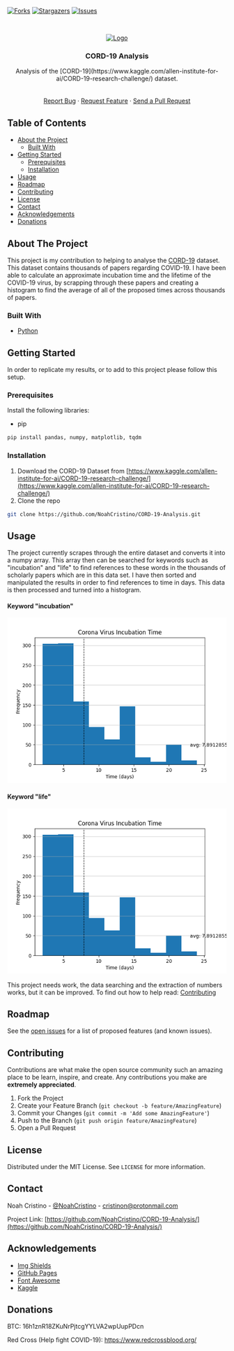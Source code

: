[![Forks][forks-shield]][forks-url]
[![Stargazers][stars-shield]][stars-url]
[![Issues][issues-shield]][issues-url]



<!-- PROJECT LOGO -->
<br />
<p align="center">
  <a href="https://github.com/NoahCristino/CORD-19-Analysis/">
    <img src="./logo.png" alt="Logo" width="80" height="80">
  </a>

  <h3 align="center">CORD-19 Analysis</h3>

  <p align="center">
    Analysis of the [CORD-19](https://www.kaggle.com/allen-institute-for-ai/CORD-19-research-challenge/) dataset.
    <br />
    <!--<a href="https://github.com/NoahCristino/CORD-19-Analysis/"><strong>Explore the docs »</strong></a>-->
    <br />
    <br />
    <a href="https://github.com/NoahCristino/CORD-19-Analysis/issues">Report Bug</a>
    ·
    <a href="https://github.com/NoahCristino/CORD-19-Analysis/issues">Request Feature</a>
    ·
    <a href="https://github.com/NoahCristino/CORD-19-Analysis/pulls">Send a Pull Request</a>
  </p>
</p>



<!-- TABLE OF CONTENTS -->
## Table of Contents

* [About the Project](#about-the-project)
  * [Built With](#built-with)
* [Getting Started](#getting-started)
  * [Prerequisites](#prerequisites)
  * [Installation](#installation)
* [Usage](#usage)
* [Roadmap](#roadmap)
* [Contributing](#contributing)
* [License](#license)
* [Contact](#contact)
* [Acknowledgements](#acknowledgements)
* [Donations](#donations)



<!-- ABOUT THE PROJECT -->
## About The Project

This project is my contribution to helping to analyse the [CORD-19](https://www.kaggle.com/allen-institute-for-ai/CORD-19-research-challenge/) dataset. This dataset contains thousands of papers regarding COVID-19. I have been able to calculate an approximate incubation time and the lifetime of the COVID-19 virus, by scrapping through these papers and creating a histogram to find the average of all of the proposed times across thousands of papers.

### Built With
* [Python](https://www.python.org/)



<!-- GETTING STARTED -->
## Getting Started

In order to replicate my results, or to add to this project please follow this setup.

### Prerequisites

Install the following libraries:
* pip
```sh
pip install pandas, numpy, matplotlib, tqdm
```

### Installation

1. Download the CORD-19 Dataset from [https://www.kaggle.com/allen-institute-for-ai/CORD-19-research-challenge/](https://www.kaggle.com/allen-institute-for-ai/CORD-19-research-challenge/)
2. Clone the repo
```sh
git clone https://github.com/NoahCristino/CORD-19-Analysis.git
```

<!-- USAGE EXAMPLES -->
## Usage

The project currently scrapes through the entire dataset and converts it into a numpy array. This array then can be searched for keywords such as "incubation" and "life" to find references to these words in the thousands of scholarly papers which are in this data set. I have then sorted and manipulated the results in order to find references to time in days. This data is then processed and turned into a histogram.

#### Keyword "incubation"

![Incubation Histogram](/results/Figure_1.png)

#### Keyword "life"

![Virus Lifetime Histogram](/results/Figure_1.png)

This project needs work, the data searching and the extraction of numbers works, but it can be improved. To find out how to help read: [Contributing](#contributing)

<!-- ROADMAP -->
## Roadmap

See the [open issues](https://github.com/NoahCristino/CORD-19-Analysis/issues) for a list of proposed features (and known issues).



<!-- CONTRIBUTING -->
## Contributing

Contributions are what make the open source community such an amazing place to be learn, inspire, and create. Any contributions you make are **extremely appreciated**.

1. Fork the Project
2. Create your Feature Branch (`git checkout -b feature/AmazingFeature`)
3. Commit your Changes (`git commit -m 'Add some AmazingFeature'`)
4. Push to the Branch (`git push origin feature/AmazingFeature`)
5. Open a Pull Request



<!-- LICENSE -->
## License

Distributed under the MIT License. See `LICENSE` for more information.



<!-- CONTACT -->
## Contact

Noah Cristino - [@NoahCristino](https://twitter.com/NoahCristino) - cristinon@protonmail.com

Project Link: [https://github.com/NoahCristino/CORD-19-Analysis/](https://github.com/NoahCristino/CORD-19-Analysis/)



<!-- ACKNOWLEDGEMENTS -->
## Acknowledgements
* [Img Shields](https://shields.io)
* [GitHub Pages](https://pages.github.com)
* [Font Awesome](https://fontawesome.com)
* [Kaggle](https://www.kaggle.com/)
## Donations

BTC: 16h1znR18ZKuNrPjtcgYYLVA2wpUupPDcn

Red Cross (Help fight COVID-19): https://www.redcrossblood.org/

<!-- MARKDOWN LINKS & IMAGES -->
<!-- https://www.markdownguide.org/basic-syntax/#reference-style-links -->
[forks-shield]: https://img.shields.io/github/forks/roshanlam/ReadMeTemplate?style=for-the-badge
[forks-url]: https://github.com/roshanlam/ReadMeTemplate/network/members
[stars-shield]: https://img.shields.io/github/stars/roshanlam/ReadMeTemplate?style=for-the-badge
[stars-url]: https://github.com/roshanlam/ReadMeTemplate/stargazers
[issues-shield]: https://img.shields.io/github/issues/roshanlam/ReadMeTemplate?style=for-the-badge
[issues-url]: https://github.com/roshanlam/ReadMeTemplate/issues
[linkedin-shield]: https://img.shields.io/badge/-LinkedIn-black.svg?style=flat-square&logo=linkedin&colorB=555
[linkedin-url]: https://linkedin.com/in/roshan-lamichhane
